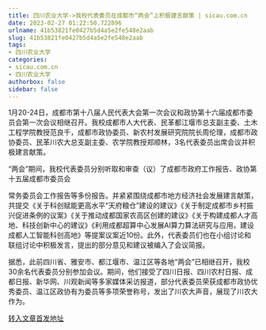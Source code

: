 ```yaml
---
title: 四川农业大学->我校代表委员在成都市“两会”上积极建言献策 | sicau.com.cn
date: 2023-02-27 01:22:50.722896
urlname: 41b53821fe0427b5d4a5e2fe548e2aab
slug: 41b53821fe0427b5d4a5e2fe548e2aab
tags: 
- 四川农业大学
categories:
- sicau.com.cn
- 四川农业大学
authorbox: false
sidebar: false
---
```

1月20-24日，成都市第十八届人民代表大会第一次会议和政协第十六届成都市委员会第一次会议相继召开。我校成都市人大代表、民革都江堰市总支副主委、土木工程学院教授范良千，成都市政协委员、新农村发展研究院院长周伦理，成都市政协委员、民革川农大总支副主委、农学院教授郑顺林，3名代表委员出席会议并积极建言献策。

“两会”期间，我校代表委员分别听取和审查（议）了成都市政府工作报告、政协第十五届成都市委员会
<!--more-->
常务委员会工作报告等多份报告。并紧紧围绕成都市地方经济社会发展建言献策，共提交《关于科创赋能更高水平“天府粮仓”建设的建议》《关于制定成都市乡村振兴促进条例的议案》《关于推动成都国家农高区创建的建议》《关于构建成都人才高地、科技创新中心的建议》《利用成都超算中心发展AI算力算法研究与应用，建设成都人工智能科创高地》等提案议案近10份。此外，代表委员们也在小组讨论和联组讨论中积极发言，提出的部分意见和建议被编入了会议简报。

据悉，此前四川省、雅安市、都江堰市、温江区等各地“两会”已相继召开，我校30余名代表委员分别参加会议。期间，他们接受了四川日报、四川农村日报、成都日报、新华网、川观新闻等多家媒体采访报道，部分代表委员荣获成都市政协优秀委员、温江区政协有为委员等多项荣誉称号，发出了川农大声音，展现了川农大作为。



[转入文章首发地址](https://news.sicau.edu.cn/info/1078/71088.htm)